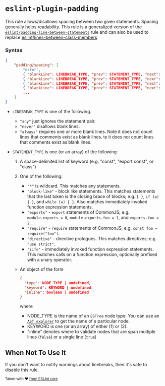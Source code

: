 # `eslint-plugin-padding`

This rule allows/disallows spacing between two given statements. Spacing generally helps
readability. This rule is a generalized version of the
[`eslint/padding-line-between-statements`](https://eslint.org/docs/rules/padding-line-between-statements)
rule and can also be used to replace
[eslint/lines-between-class-members](https://eslint.org/docs/rules/lines-between-class-members).

### Syntax

```json
{
    "padding/spacing": [
        "error",
        { "blankLine": LINEBREAK_TYPE, "prev": STATEMENT_TYPE, "next": STATEMENT_TYPE },
        { "blankLine": LINEBREAK_TYPE, "prev": STATEMENT_TYPE, "next": STATEMENT_TYPE },
        { "blankLine": LINEBREAK_TYPE, "prev": STATEMENT_TYPE, "next": STATEMENT_TYPE },
        { "blankLine": LINEBREAK_TYPE, "prev": STATEMENT_TYPE, "next": STATEMENT_TYPE },
        ...
    ]
}
```

- `LINEBREAK_TYPE` is one of the following.

  - `"any"` just ignores the statement pair.
  - `"never"` disallows blank lines.
  - `"always"` requires one or more blank lines. Note it does not count lines that comments exist as
    blank lines. te it does not count lines that comments exist as blank lines.

- `STATEMENT_TYPE` is one (or an array) of the following:

  1. A space-delimited list of keyword (e.g. "const", "export const", or "class")
  2. One of the following:

     - `"*"` is wildcard. This matches any statements.
     - `"block-like"` - block like statements. This matches statements that the last token is the
       closing brace of blocks; e.g. `{ }`, `if (a) { }`, and `while (a) { }`. Also matches immediately
       invoked function expression statements.
     - `"exports"` - `export` statements of CommonJS; e.g. `module.exports = 0`,
       `module.exports.foo = 1`, and `exports.foo = 2`.
     - `"require"` - `require` statements of CommonJS; e.g. `const foo = require("foo")`.
     - `"directive"` - directive prologues. This matches directives; e.g. `"use strict"`.
     - `"iife"` - immediately invoked function expression statements. This matches calls on a function
       expression, optionally prefixed with a unary operator.
  - An object of the form

    ```json
    {
      "type": NODE_TYPE | undefined,
      "keyword": KEYWORD | undefined,
      "inline": boolean | undefined
    }
    ```

    where

    - NODE_TYPE is the name of an `ESTree` node type. You can use an
      [`AST explorer`](https://astexplorer.net) to get the name of a particular node.
    - KEYWORD is one (or an array) of either (1) or (2).
    - "inline" denotes where to validate nodes that are span multiple lines (`false`) or a single
      line (`true`)

## When Not To Use It

If you don't want to notify warnings about linebreaks, then it's safe to disable this rule.

<sup>Taken with ❤️
[from ESLint core](https://eslint.org/docs/rules/padding-line-between-statements#require-or-disallow-padding-lines-between-statements-padding-line-between-statements)</sup>
